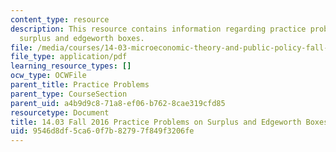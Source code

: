 ```yaml
---
content_type: resource
description: This resource contains information regarding practice problems for consumer
  surplus and edgeworth boxes.
file: /media/courses/14-03-microeconomic-theory-and-public-policy-fall-2016/9546d8df5ca60f7b82797f849f3206fe_MIT14_03F16_prac_surplus.pdf
file_type: application/pdf
learning_resource_types: []
ocw_type: OCWFile
parent_title: Practice Problems
parent_type: CourseSection
parent_uid: a4b9d9c8-71a8-ef06-b762-8cae319cfd85
resourcetype: Document
title: 14.03 Fall 2016 Practice Problems on Surplus and Edgeworth Boxes
uid: 9546d8df-5ca6-0f7b-8279-7f849f3206fe
---
```

